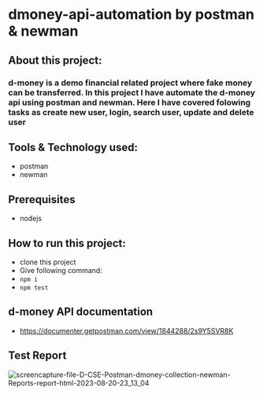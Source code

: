 # dmoney-api-automation by postman & newman

## About this project:
### d-money is a demo financial related project where fake money can be transferred. In this project I have automate the d-money api using postman and newman. Here I have covered folowing tasks as create new user, login, search user, update and delete user

## Tools & Technology used:
- postman
- newman

## Prerequisites
- nodejs
  
## How to run this project:
- clone this project
- Give following command:
- ``` npm i ```
- ``` npm test ```

## d-money API documentation
- https://documenter.getpostman.com/view/1844288/2s9Y5SVR8K

## Test Report
![screencapture-file-D-CSE-Postman-dmoney-collection-newman-Reports-report-html-2023-08-20-23_13_04](https://github.com/Shaishab10/dmoney-api-automation-newman/assets/54171379/fe37747b-cd9c-4740-9f98-354e862ecd9d)
